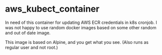 # aws_kubect_container

In need of this container for updating AWS ECR credentials in k8s cronjob.
I was not happy to use random docker images based on some other random and out of date image.

This image is based on Alpine, and you get what you see.
(Also runs as regular user and not root.)
